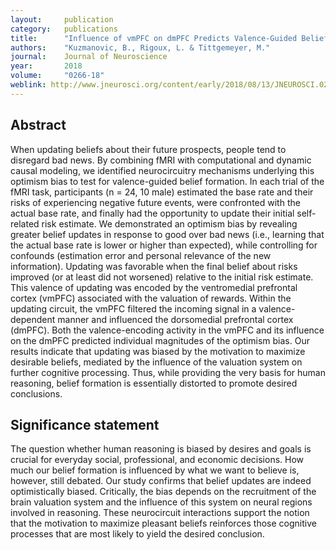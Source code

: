 ```yaml
---
layout:     publication
category:   publications
title:      "Influence of vmPFC on dmPFC Predicts Valence-Guided Belief Formation"
authors:    "Kuzmanovic, B., Rigoux, L. & Tittgemeyer, M."
journal:	Journal of Neuroscience
year:       2018
volume:     "0266-18"
weblink: http://www.jneurosci.org/content/early/2018/08/13/JNEUROSCI.0266-18.2018
---
```


## Abstract

When updating beliefs about their future prospects, people tend to disregard bad news. By combining fMRI with computational and dynamic causal modeling, we identified neurocircuitry mechanisms underlying this optimism bias to test for valence-guided belief formation. In each trial of the fMRI task, participants (n = 24, 10 male) estimated the base rate and their risks of experiencing negative future events, were confronted with the actual base rate, and finally had the opportunity to update their initial self-related risk estimate. We demonstrated an optimism bias by revealing greater belief updates in response to good over bad news (i.e., learning that the actual base rate is lower or higher than expected), while controlling for confounds (estimation error and personal relevance of the new information). Updating was favorable when the final belief about risks improved (or at least did not worsened) relative to the initial risk estimate. This valence of updating was encoded by the ventromedial prefrontal cortex (vmPFC) associated with the valuation of rewards. Within the updating circuit, the vmPFC filtered the incoming signal in a valence-dependent manner and influenced the dorsomedial prefrontal cortex (dmPFC). Both the valence-encoding activity in the vmPFC and its influence on the dmPFC predicted individual magnitudes of the optimism bias. Our results indicate that updating was biased by the motivation to maximize desirable beliefs, mediated by the influence of the valuation system on further cognitive processing. Thus, while providing the very basis for human reasoning, belief formation is essentially distorted to promote desired conclusions.

## Significance statement

The question whether human reasoning is biased by desires and goals is crucial for everyday social, professional, and economic decisions. How much our belief formation is influenced by what we want to believe is, however, still debated. Our study confirms that belief updates are indeed optimistically biased. Critically, the bias depends on the recruitment of the brain valuation system and the influence of this system on neural regions involved in reasoning. These neurocircuit interactions support the notion that the motivation to maximize pleasant beliefs reinforces those cognitive processes that are most likely to yield the desired conclusion.
